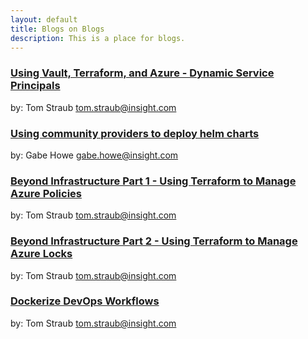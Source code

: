 ```yaml
---
layout: default
title: Blogs on Blogs
description: This is a place for blogs.
---
```


### [Using Vault, Terraform, and Azure - Dynamic Service Principals](./blogs/vault-azure-and-terraform)

by: Tom Straub <tom.straub@insight.com>

### [Using community providers to deploy helm charts](./blogs/terraform-communityprovider-helm) 

by: Gabe Howe <gabe.howe@insight.com>

### [Beyond Infrastructure Part 1 - Using Terraform to Manage Azure Policies](./blogs/terraform-beyondinfra-part1)

by: Tom Straub <tom.straub@insight.com>

### [Beyond Infrastructure Part 2 - Using Terraform to Manage Azure Locks](./blogs/terraform-beyondinfra-part2)

by: Tom Straub <tom.straub@insight.com>

### [Dockerize DevOps Workflows](./blogs/dockerizing-devops-workflows)

by: Tom Straub <tom.straub@insight.com>

